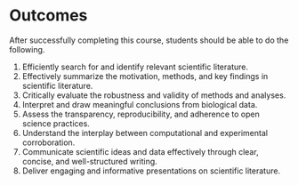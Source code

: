 # Outcomes

After successfully completing this course, students should be able to do the following.

1.  Efficiently search for and identify relevant scientific literature.
2.  Effectively summarize the motivation, methods, and key findings in scientific literature.
3.  Critically evaluate the robustness and validity of methods and analyses.
4.  Interpret and draw meaningful conclusions from biological data.
5.  Assess the transparency, reproducibility, and adherence to open science practices.
6.  Understand the interplay between computational and experimental corroboration.
7.  Communicate scientific ideas and data effectively through clear, concise, and well-structured writing.
8.  Deliver engaging and informative presentations on scientific literature.
